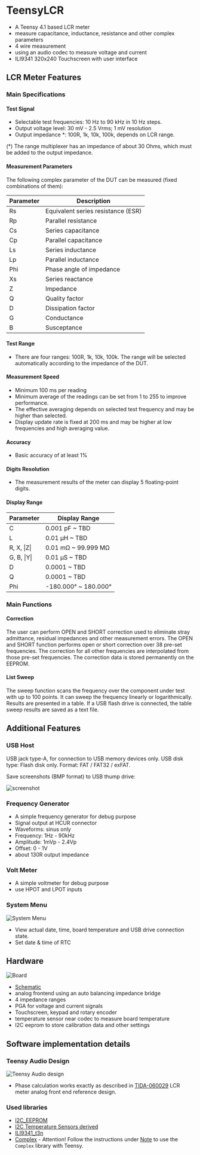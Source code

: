 # TeensyLCR

- A Teensy 4.1 based LCR meter
- measure capacitance, inductance, resistance and other complex parameters
- 4 wire measurement
- using an audio codec to measure voltage and current
- ILI9341 320x240 Touchscreen with user interface

## LCR Meter Features

### Main Specifications

#### Test Signal

- Selectable test frequencies: 10 Hz to 90 kHz in 10 Hz steps.
- Output voltage level: 30 mV - 2.5 Vrms; 1 mV resolution
- Output impedance *: 100R, 1k, 10k, 100k, depends on LCR range.

(*) The range multiplexer has an impedance of about 30 Ohms, which must be added to the output impedance.

#### Measurement Parameters

The following complex parameter of the DUT can be measured (fixed combinations of them):

Parameter | Description
--- | ---
Rs  | Equivalent series resistance (ESR)
Rp  | Parallel resistance
Cs  | Series capacitance
Cp  | Parallel capacitance
Ls  | Series inductance
Lp  | Parallel inductance
Phi | Phase angle of impedance
Xs  | Series reactance
Z   | Impedance
Q   | Quality factor
D   | Dissipation factor
G   | Conductance
B   | Susceptance

#### Test Range

- There are four ranges: 100R, 1k, 10k, 100k. The range will be selected automatically according to the impedance of the DUT.

#### Measurement Speed

- Minimum 100 ms per reading
- Minimum average of the readings can be set from 1 to 255 to improve performance.
- The effective averaging depends on selected test frequency and may be higher than selected.
- Display update rate is fixed at 200 ms and may be higher at low frequencies and high averaging value.

#### Accuracy

- Basic accuracy of at least 1%

#### Digits Resolution

- The measurement results of the meter can display 5 floating-point digits.

#### Display Range

Parameter   | Display Range
--- | ---
C           | 0.001 pF ~ TBD
L           | 0.01 µH ~ TBD
R, X, \|Z\| | 0.01 mΩ ~ 99.999 MΩ
G, B, \|Y\| | 0.01 µS ~ TBD
D           | 0.0001 ~ TBD
Q           | 0.0001 ~ TBD
Phi         | -180.000° ~ 180.000°

### Main Functions

#### Correction

The user can perform OPEN and SHORT correction used to eliminate stray admittance, residual impedances and other measurement errors. The OPEN and SHORT function performs open or short correction over 38 pre-set frequencies. The correction for all other frequencies are interpolated from those pre-set frequencies. The correction data is stored permanently on the EEPROM.

#### List Sweep

The sweep function scans the frequency over the component under test with up to 100 points.
It can sweep the frequency linearly or logarithmically. Results are presented in a table.
If a USB flash drive is connected, the table sweep results are saved as a text file.

## Additional Features

### USB Host

USB jack type-A, for connection to USB memory devices only. USB disk type: Flash disk only.
Format: FAT / FAT32 / exFAT.

Save screenshots (BMP format) to USB thump drive:

![screenshot](docs/screenshot_2024-04-12_20-04-12.bmp)

### Frequency Generator

- A simple frequency generator for debug purpose
- Signal output at HCUR connector
- Waveforms: sinus only
- Frequency: 1Hz - 90kHz
- Amplitude: 1mVp - 2.4Vp
- Offset: 0 - 1V
- about 130R output impedance

### Volt Meter

- A simple voltmeter for debug purpose
- use HPOT and LPOT inputs

### System Menu

![System Menu](docs/system_menu.bmp)

- View actual date, time, board temperature and USB drive connection state.
- Set date & time of RTC

## Hardware

![Board](docs/Board%20Top%20View.png)

- [Schematic](hardware/Schematic_TeensyLCR_R1_2024-04-08.pdf)
- analog frontend using an auto balancing impedance bridge
- 4 impedance ranges
- PGA for voltage and current signals
- Touchscreen, keypad and rotary encoder
- temperature sensor near codec to measure board temperature
- I2C eeprom to store calibration data and other settings

## Software implementation details

### Teensy Audio Design

![Teensy Audio design](docs/Teensy_AudioSystemDesign.PNG)

- Phase calculation works exactly as described in [TIDA-060029](https://www.ti.com/tool/TIDA-060029) LCR meter analog front end reference design.

### Used libraries

- [I2C_EEPROM](https://github.com/RobTillaart/I2C_EEPROM)
- [I2C Temperature Sensors derived](https://github.com/jeremycole/Temperature_LM75_Derived)
- [ILI9341_t3n](https://github.com/KurtE/ILI9341_t3n)
- [Complex](https://github.com/RobTillaart/Complex) - 
   Attention! Follow the instructions under [Note](https://github.com/RobTillaart/Complex?tab=readme-ov-file#note) to use the `Complex` library with Teensy.
